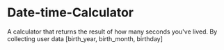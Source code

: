 # Date-time-Calculator

A calculator that returns the result of how many seconds you've lived.
By collecting user data [birth_year, birth_month, birthday]
